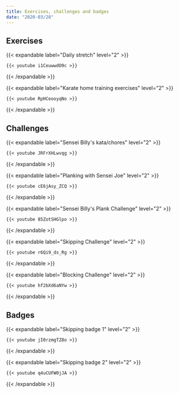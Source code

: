 ```yaml
---
title: Exercises, challenges and badges
date: "2020-03/28"
---
```


## Exercises

{{< expandable label="Daily stretch" level="2" >}}

    {{< youtube i1CeuwwdO9c >}}

{{< /expandable >}}


{{< expandable label="Karate home training exercises" level="2" >}}

    {{< youtube RpHCeooyqNo >}}

{{< /expandable >}}


## Challenges

{{< expandable label="Sensei Billy's kata/chores" level="2" >}}

    {{< youtube JRFrXHLwvqg >}}

{{< /expandable >}}


{{< expandable label="Planking with Sensei Joe" level="2" >}}

    {{< youtube cE6jAsy_ZCQ >}}

{{< /expandable >}}


{{< expandable label="Sensei Billy's Plank Challenge" level="2" >}}

    {{< youtube 85ZotSHGlpo >}}

{{< /expandable >}}


{{< expandable label="Skipping Challenge" level="2" >}}

    {{< youtube r6Qi9_ds_Rg >}}

{{< /expandable >}}


{{< expandable label="Blocking Challenge" level="2" >}}

    {{< youtube hf2bXd6aNYw >}}

{{< /expandable >}}


## Badges

{{< expandable label="Skipping badge 1" level="2" >}}

    {{< youtube jI0rzmgTZ8o >}}

{{< /expandable >}}


{{< expandable label="Skipping badge 2" level="2" >}}

    {{< youtube q4uCUFW0jJA >}}

{{< /expandable >}}

